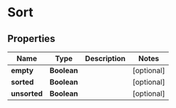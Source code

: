 

# Sort

## Properties

Name | Type | Description | Notes
------------ | ------------- | ------------- | -------------
**empty** | **Boolean** |  |  [optional]
**sorted** | **Boolean** |  |  [optional]
**unsorted** | **Boolean** |  |  [optional]



